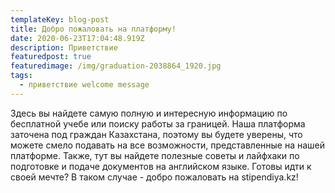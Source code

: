```yaml
---
templateKey: blog-post
title: Добро пожаловать на платформу!
date: 2020-06-23T17:04:48.919Z
description: Приветствие
featuredpost: true
featuredimage: /img/graduation-2038864_1920.jpg
tags:
  - приветствие welcome message
---
```

Здесь вы найдете самую полную и интересную информацию по бесплатной учебе или поиску работы за границей. Наша платформа заточена под граждан Казахстана, поэтому вы будете уверены, что можете смело подавать на все возможности, представленные на нашей платформе. Также, тут вы найдете полезные советы и лайфхаки по подготовке и подаче документов на английском языке. Готовы идти к своей мечте? В таком случае - добро пожаловать на stipendiya.kz!